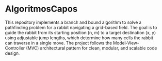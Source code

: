 # AlgoritmosCapos
This repository implements a branch and bound algorithm to solve a pathfinding problem for a rabbit navigating a grid-based field. The goal is to guide the rabbit from its starting position (n, m) to a target destination (x, y) using adjustable jump lengths, which determine how many cells the rabbit can traverse in a single move. The project follows the Model-View-Controller (MVC) architectural pattern for clean, modular, and scalable code design.
